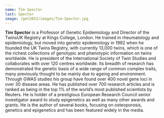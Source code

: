 ```yaml
---
name: Tim Spector
last: Spector
image: /get2015/images/Tim-Spector.jpg
---
```


**Tim Spector** is a Professor of Genetic Epidemiology and Director of the TwinsUK Registry at Kings College, London. He trained in rheumatology and epidemiology, but moved into genetic epidemiology in 1992 when he founded the UK Twins Registry, with currently 13,000 twins, which is one of the richest collections of genotypic and phenotypic information on twins worldwide. He is president of the International Society of Twin Studies and collaborates with over 120 centres worldwide. Its breadth of research has demonstrated the genetic basis of a wide range of common complex traits, many previously thought to be mainly due to ageing and environment. Through GWAS studies his group have found over 400 novel gene loci in over 30 disease areas. He has published over 700 research articles and is ranked as being in the top 1% of the world’s most published scientists by Reuters. He is holder of a prestigious European Research Council senior investigator award to study epigenetics as well as many other awards and grants. He is the author of several books, focusing on osteoporosis, genetics and epigenetics and has been featured widely in the media.
